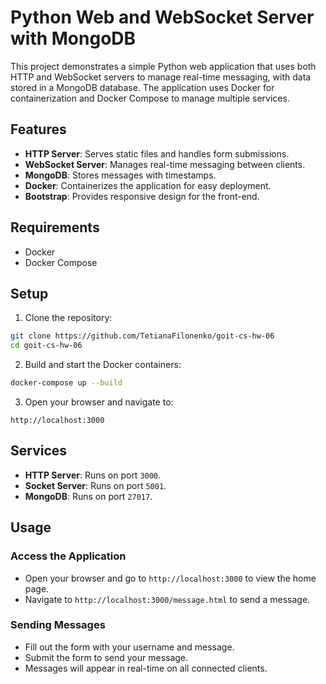 # Python Web and WebSocket Server with MongoDB

This project demonstrates a simple Python web application that uses both HTTP and WebSocket servers to manage real-time messaging, with data stored in a MongoDB database. The application uses Docker for containerization and Docker Compose to manage multiple services.

## Features

- **HTTP Server**: Serves static files and handles form submissions.
- **WebSocket Server**: Manages real-time messaging between clients.
- **MongoDB**: Stores messages with timestamps.
- **Docker**: Containerizes the application for easy deployment.
- **Bootstrap**: Provides responsive design for the front-end.

## Requirements

- Docker
- Docker Compose

## Setup

1. Clone the repository:

```sh
git clone https://github.com/TetianaFilonenko/goit-cs-hw-06
cd goit-cs-hw-06
```

2. Build and start the Docker containers:

```sh
docker-compose up --build
```

3. Open your browser and navigate to:

```
http://localhost:3000
```

## Services

- **HTTP Server**: Runs on port `3000`.
- **Socket Server**: Runs on port `5001`.
- **MongoDB**: Runs on port `27017`.

## Usage

### Access the Application

- Open your browser and go to `http://localhost:3000` to view the home page.
- Navigate to `http://localhost:3000/message.html` to send a message.

### Sending Messages

- Fill out the form with your username and message.
- Submit the form to send your message.
- Messages will appear in real-time on all connected clients.
